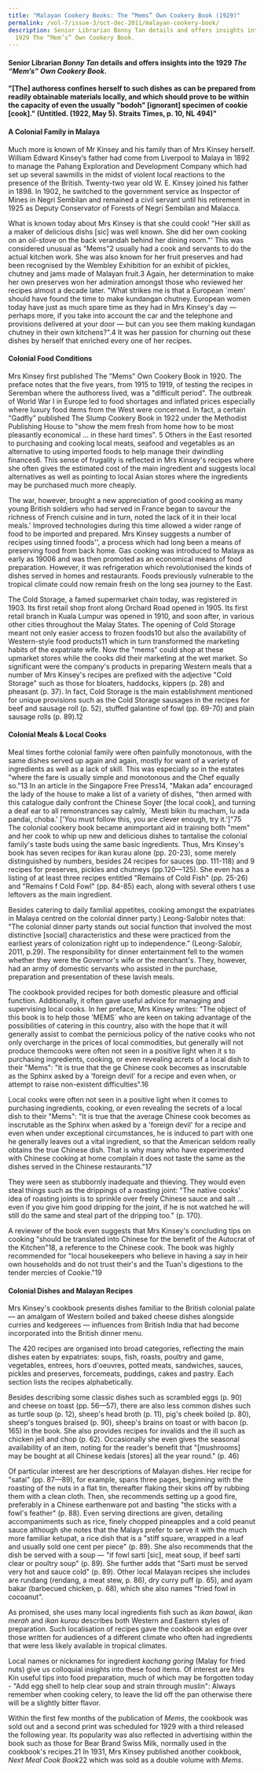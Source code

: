 ```yaml
---
title: "Malayan Cookery Books: The “Mems” Own Cookery Book (1929)"
permalink: /vol-7/issue-3/oct-dec-2011/malayan-cookery-book/
description: Senior Librarian Bonny Tan details and offers insights into the
  1929 The “Mem’s” Own Cookery Book.
---
```

#### Senior Librarian _Bonny Tan_ details and offers insights into the 1929 _The “Mem’s” Own Cookery Book_.

**"[The] authoress confines herself to such dishes as can be prepared from readily obtainable materials locally, and which should prove to be within the capacity of even the usually "bodoh" \[ignorant\] specimen of cookie \[cook\]." (Untitled. (1922, May 5). Straits Times, p. 10, NL 494)"**

#### **A Colonial Family in Malaya** 

Much more is known of Mr Kinsey and his family than of Mrs Kinsey herself. William Edward Kinsey’s father had come from Liverpool to Malaya in 1892 to manage the Pahang Exploration and Development Company which had set up several sawmills in the midst of violent local reactions to the presence of the British. Twenty-two year old W. E. Kinsey joined his father in 1898. In 1902, he switched to the government service as Inspector of Mines in Negri Sembilan and remained a civil servant until his retirement in 1925 as Deputy Conservator of Forests of Negri Sembilan and Malacca.

What is known today about Mrs Kinsey is that she could cook! "Her skill as a maker of delicious dishs [sic] was well known. She did her own cooking on an oil-stove on the back verandah behind her dining room."' This was considered unusual as "Mems"2 usually had a cook and servants to do the actual kitchen work. She was also known for her fruit preserves and had been recognised by the Wembley Exhibition for an exhibit of pickles, chutney and jams made of Malayan fruit.3 Again, her determination to make her own preserves won her admiration amongst those who reviewed her recipes almost a decade later. "What strikes me is that a European `mem' should have found the time to make kundangan chutney. European women today have just as much spare time as they had in Mrs Kinsey's day — perhaps more, if you take into account the car and the telephone and provisions delivered at your door — but can you see them making kundagan chutney in their own kitchens?".4 It was her passion for churning out these dishes by herself that enriched every one of
her recipes.

#### **Colonial Food Conditions**

Mrs Kinsey first published The "Mems" Own Cookery Book in 1920. The preface notes that the five years, from 1915 to 1919, of testing the recipes in Seremban where the authoress lived, was a "difficult period". The outbreak of World War I in Europe led to food shortages and inflated prices especially where luxury food items from the West were concerned. In fact, a certain "Gadfly" published The Slump Cookery Book in 1922 under the Methodist Publishing House to "show the mem fresh from home how to be most pleasantly economical ... in these hard times". 5 Others in the East resorted to purchasing and cooking local meats, seafood and vegetables as an alternative to using imported foods to help manage their dwindling finances6. This sense of frugality is reflected in Mrs Kinsey's recipes where she often gives the estimated cost of the main ingredient and suggests local alternatives as well as pointing to local Asian stores where the ingredients may be purchased much more cheaply.

The war, however, brought a new appreciation of good cooking as many young British soldiers who had served in France began to savour the richness of French cuisine and in turn, noted the lack of it in their local meals.' Improved technologies during this time allowed a wider range of food to be imported and prepared. Mrs Kinsey suggests a number of recipes using tinned foods'', a process which had long been a means of preserving food from back home. Gas cooking was introduced to Malaya as early as 19006 and was then promoted as an economical means of food preparation. However, it was refrigeration which revolutionised the kinds of dishes served in homes and restaurants. Foods previously vulnerable to the tropical climate could now remain fresh on the long sea journey to the East.

The Cold Storage, a famed supermarket chain today, was registered in 1903. Its first retail shop front along Orchard Road opened in 1905. Its first retail branch in Kuala Lumpur was opened in 1910, and soon after, in various other cities throughout the Malay States. The opening of Cold Storage meant not only easier access to frozen foods10 but also the availability of Western-style food products11 which in turn transformed the marketing habits of the expatriate wife. Now the "mems" could shop at these upmarket stores while the cooks did their marketing at the wet market. So significant were the company's products in preparing Western meals that a number of Mrs Kinsey's recipes are prefixed with the adjective "Cold Storage" such as those for bloaters, haddocks, kippers (p. 28) and pheasant (p. 37). In fact, Cold Storage is the main establishment mentioned for unique provisions such as the Cold Storage sausages in the recipes for beef and sausage roll (p. 52), stuffed galantine of fowl (pp. 69-70) and plain sausage rolls (p. 89).12 

#### **Colonial Meals & Local Cooks**

Meal times forthe colonial family were often painfully monotonous, with the same dishes served up again and again, mostly for want of a variety of ingredients as well as a lack of skill. This was especially so in the estates "where the fare is usually simple and monotonous and the Chef equally so."13 In an article in the Singapore Free Press14, "Makan ada" encouraged the lady of the house to make a list of a variety of dishes, "then armed with this catalogue daily confront the Chinese Soyer [the local cook], and turning a deaf ear to all remonstrances say calmly, `Mesti bikin itu macham, lu ada pandai, choba.' ['You must follow this, you are clever enough, try it.']"75 The colonial cookery book became animportant aid in training both "mem" and her cook to whip up new and delicious dishes to tantalise the colonial family's taste buds using the same basic ingredients. Thus, Mrs Kinsey's book has seven recipes for ikan kurau alone (pp. 20-23), some merely distinguished by numbers, besides 24 recipes for sauces (pp. 111-118) and 9 recipes for preserves, pickles and chutneys (pp.120—125). She even has a listing of at least three recipes entitled "Remains of Cold Fish" (pp. 25-26) and "Remains f Cold Fowl" (pp. 84-85) each, along with several others t use leftovers as the main ingredient.

Besides catering to daily familial appetites, cooking amongst the expatriates in Malaya centred on the colonial dinner party.) Leong-Salobir notes that: "The colonial dinner party stands out social function that involved the most distinctive [social] characteristics and these were practiced from the earliest years of colonization right up to independence.” (Leong-Salobir, 2011, p.29). The responsibility for dinner entertainment fell to the women whether they were the Governor's wife or the merchant's. They, however, had an army of domestic servants who assisted in the purchase, preparation and presentation of these lavish meals.

The cookbook provided recipes for both domestic pleasure and official function. Additionally, it often gave useful advice for managing and supervising local cooks. In her preface, Mrs Kinsey writes: "The object of this book is to help those 'MEMS` who are keen on taking advantage of the possibilities of catering in this country, also with the hope that it will generally assist to combat the pernicious policy of the native cooks who not only overcharge in the prices of local commodities, but generally will not produce themcooks were often not seen in a positive light when it s to purchasing ingredients, cooking, or even revealing acrets of a local dish to their "Mems": "It is true that the ge Chinese cook becomes as inscrutable as the Sphinx asked by a 'foreign devil' for a recipe and even when, or attempt to raise non-existent difficulties".16 

Local cooks were often not seen in a positive light when it comes to purchasing ingredients, cooking, or even revealing the secrets of a local dish to their "Mems": "It is true that the average Chinese cook becomes as inscrutable as the Sphinx when asked by a 'foreign devil' for a recipe and even when under exceptional circumstances, he is induced to part with one he generally leaves out a vital ingredient, so that the American seldom really obtains the true Chinese dish. That is why many who have experimented with Chinese cooking at home complain it does not taste the same as the dishes served in the Chinese restaurants."17

They were seen as stubbornly inadequate and thieving. They would even steal things such as the drippings of a roasting joint: "The native cooks' idea of roasting joints is to sprinkle over freely Chinese sauce and salt ... even if you give him good dripping for the joint, if he is not watched he will still do the same and steal part of the dripping too." (p. 170).

A reviewer of the book even suggests that Mrs Kinsey's concluding tips on cooking "should be translated into Chinese for the benefit of the Autocrat of the Kitchen"18, a reference to the Chinese cook. The book was highly recommended for "local housekeepers who believe in having a say in heir own households and do not trust their's and the Tuan's digestions to the tender mercies of Cookie."19 


#### **Colonial Dishes and Malayan Recipes**

Mrs Kinsey's cookbook presents dishes familiar to the British colonial palate — an amalgam of Western boiled and baked cheese dishes alongside curries and kedgerees — influences from British India that had become incorporated into the British dinner menu.

The 420 recipes are organised into broad categories, reflecting the main dishes eaten by expatriates: soups, fish, roasts, poultry and game, vegetables, entrees, hors d'oeuvres, potted meats, sandwiches, sauces, pickles and preserves, forcemeats, puddings, cakes and pastry. Each section lists the recipes alphabetically.

Besides describing some classic dishes such as scrambled eggs (p. 90) and cheese on toast (pp. 56—57), there are also less common dishes such as turtle soup (p. 12), sheep's head broth (p. 11), pig's cheek boiled (p. 80), sheep's tongues braised (p. 90), sheep's brains on toast or with bacon (p. 165) in the book. She also provides recipes for invalids and the ill such as chicken jell and chop (p. 62). Occasionally she even gives the seasonal availability of an item, noting for the reader's benefit that "[mushrooms] may be bought at all Chinese kedais [stores] all the year round." (p. 46)

Of particular interest are her descriptions of Malayan dishes. Her recipe for "satai" (pp. 87—89), for example, spans three pages, beginning with the roasting of the nuts in a flat tin, thereafter flaking their skins off by rubbing them with a clean cloth. Then, she recommends setting up a good fire, preferably in a Chinese earthenware pot and basting "the sticks with a fowl's feather" (p. 88). Even serving directions are given, detailing accompaniments such as rice, finely chopped pineapples and a cold peanut sauce although she notes that the Malays prefer to serve it with the much more familiar ketupat, a rice dish that is a "stiff square, wrapped in a leaf and usually sold one cent per piece" (p. 89). She also recommends that the dish be served with a soup — "if fowl sarti [sic], meat soup, if beef sarti clear or poultry soup" (p. 89).	She further adds that "Sarti must be served very hot and sauce cold" (p. 89). Other local Malayan recipes she includes are rundang (rendang, a meat stew, p. 86), dry curry puff (p. 65), and ayam bakar (barbecued chicken, p. 68), which she also names "fried fowl in cocoanut".

As promised, she uses many local ingredients fish such as *ikan bawal*, *ikan merah* and *ikan kurau* describes both Western and Eastern styles of preparation. Such localisation of recipes gave the cookbook an edge over those written for audiences of a different climate who often had ingredients that were less likely available in tropical climates.

Local names or nicknames for ingredient *kachang goring* (Malay for fried nuts) give us colloquial insights into these food items. Of interest are Mrs Kin useful tips into food preparation, much of which may be forgotten today - "Add egg shell to help clear soup and strain through muslin": Always remember when cooking celery, to leave the lid off the pan otherwise there will be a slightly bitter flavor.


Within the first few months of the publication of *Mems*, the cookbook was sold out and a second print was scheduled for 1929 with a third released the following year. Its popularity was also reflected in advertising within the book such as those for Bear Brand Swiss Milk, normally used in the cookbook's  recipes.21 In 1931, Mrs Kinsey published another cookbook, *Next Meal Cook Book*22 which was sold as a 
double volume with *Mems*.





